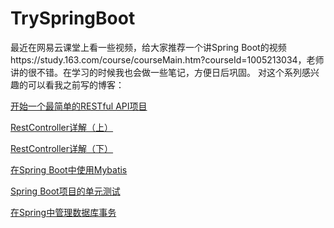 # TrySpringBoot
最近在网易云课堂上看一些视频，给大家推荐一个讲Spring Boot的视频https://study.163.com/course/courseMain.htm?courseId=1005213034，老师讲的很不错。在学习的时候我也会做一些笔记，方便日后巩固。
对这个系列感兴趣的可以看我之前写的博客：

[开始一个最简单的RESTful API项目](http://luxiaofenblog.cn/index.php/2018/11/07/%e5%bc%80%e5%a7%8b%e4%b8%80%e4%b8%aa%e6%9c%80%e7%ae%80%e5%8d%95%e7%9a%84restful-api%e9%a1%b9%e7%9b%ae/)

[RestController详解（上）](http://luxiaofenblog.cn/index.php/2018/11/10/restcontroller%e8%af%a6%e8%a7%a3%ef%bc%88%e4%b8%8a%ef%bc%89/)

[RestController详解（下）](http://luxiaofenblog.cn/index.php/2018/11/11/restcontroller%e8%af%a6%e8%a7%a3%ef%bc%88%e4%b8%8b%ef%bc%89/)

[在Spring Boot中使用Mybatis](http://luxiaofenblog.cn/index.php/2018/11/15/%e5%9c%a8spring-boot%e4%b8%ad%e4%bd%bf%e7%94%a8mybatis/)

[Spring Boot项目的单元测试](http://luxiaofenblog.cn/index.php/2018/12/15/spring-boot%e9%a1%b9%e7%9b%ae%e7%9a%84%e5%8d%95%e5%85%83%e6%b5%8b%e8%af%95/)

[在Spring中管理数据库事务](http://luxiaofenblog.cn/index.php/2019/01/06/%e5%9c%a8spring%e4%b8%ad%e7%ae%a1%e7%90%86%e6%95%b0%e6%8d%ae%e5%ba%93%e4%ba%8b%e5%8a%a1/)
